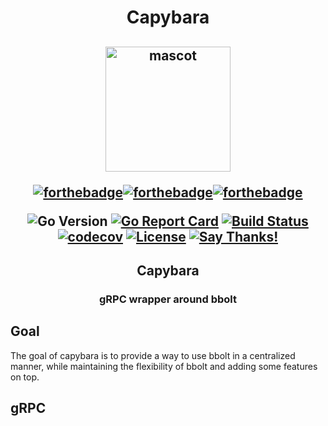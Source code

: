 <h1 align="center">Capybara</h1>
<h2 align="center">
  <img src="/assets/mascot.png" alt="mascot" height="200px">

  [![forthebadge](https://forthebadge.com/images/badges/made-with-go.svg)](https://forthebadge.com)[![forthebadge](https://forthebadge.com/images/badges/built-with-love.svg)](https://forthebadge.com)[![forthebadge](https://forthebadge.com/images/badges/uses-badges.svg)](https://forthebadge.com)

  ![Go Version](https://img.shields.io/badge/Go%20Version-latest-brightgreen.svg)
  [![Go Report Card](https://goreportcard.com/badge/github.com/Depado/quokka)](https://goreportcard.com/report/github.com/Depado/capybara)
  [![Build Status](https://drone.depado.eu/api/badges/Depado/capybara/status.svg)](https://drone.depa.dp/Depado/capybara)
  [![codecov](https://codecov.io/gh/Depado/capybara/branch/master/graph/badge.svg)](https://codecov.io/gh/Depado/capybara)
  [![License](https://img.shields.io/badge/license-MIT-blue.svg)](https://github.com/Depado/capybara/blob/master/LICENSE)
  [![Say Thanks!](https://img.shields.io/badge/Say%20Thanks-!-1EAEDB.svg)](https://saythanks.io/to/Depado)
</h2>

<h2 align="center">Capybara</h2>
<h3 align="center">gRPC wrapper around bbolt</h3>

## Goal

The goal of capybara is to provide a way to use bbolt in a centralized manner,
while maintaining the flexibility of bbolt and adding some features on top.

## gRPC

